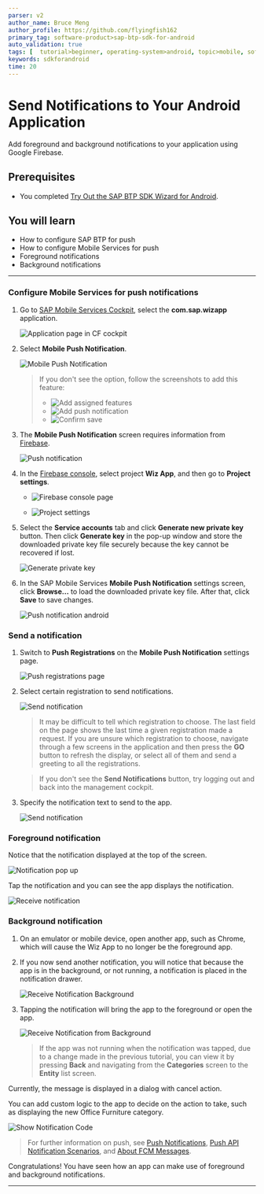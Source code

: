 ```yaml
---
parser: v2
author_name: Bruce Meng
author_profile: https://github.com/flyingfish162
primary_tag: software-product>sap-btp-sdk-for-android
auto_validation: true
tags: [  tutorial>beginner, operating-system>android, topic>mobile, software-product>sap-btp-sdk-for-android, software-product>sap-business-technology-platform ]
keywords: sdkforandroid
time: 20
---
```



# Send Notifications to Your Android Application
<!-- description --> Add foreground and background notifications to your application using Google Firebase.

## Prerequisites
- You completed [Try Out the SAP BTP SDK Wizard for Android](sdk-android-wizard-app).

## You will learn
- How to configure SAP BTP for push
- How to configure Mobile Services for push
- Foreground notifications
- Background notifications

---

### Configure Mobile Services for push notifications


1. Go to [SAP Mobile Services Cockpit](https://mobile-service-cockpit-web.cfapps.us10.hana.ondemand.com/), select the **com.sap.wizapp** application.

    ![Application page in CF cockpit](cf-trial-application-page.png)

2. Select **Mobile Push Notification**.

    ![Mobile Push Notification](push-notification.png)

    >If you don't see the option, follow the screenshots to add this feature:
    >
    > - ![Add assigned features](add-assigned-features.png)
    > - ![Add push notification](add-push-notification.png)
    > - ![Confirm save](confirm-change.png)

3. The **Mobile Push Notification** screen requires information from [Firebase](https://firebase.google.com/).

    ![Push notification](push-notification-blank.png)

4. In the [Firebase console](https://console.firebase.google.com/), select project **Wiz App**, and then go to **Project settings**.

    - ![Firebase console page](firebase-console-page.png)

    - ![Project settings](firebase-project-settings.png)

5. Select the **Service accounts** tab and click **Generate new private key** button. Then click **Generate key** in the pop-up window and store the downloaded private key file securely because the key cannot be recovered if lost.

    ![Generate private key](generate-private-key.png)

6. In the SAP Mobile Services **Mobile Push Notification** settings screen, click **Browse...** to load the downloaded private key file. After that, click **Save** to save changes.

    ![Push notification android](push-notification-android.png)


### Send a notification


1. Switch to **Push Registrations** on the **Mobile Push Notification** settings page.

    ![Push registrations page](push-registrations.png)

2. Select certain registration to send notifications.

    ![Send notification](send-notification.png)

    >It may be difficult to tell which registration to choose. The last field on the page shows the last time a given registration made a request. If you are unsure which registration to choose, navigate through a few screens in the application and then press the **GO** button to refresh the display, or select all of them and send a greeting to all the registrations.

    >If you don't see the **Send Notifications** button, try logging out and back into the management cockpit.

3. Specify the notification text to send to the app.

    ![Send notification](send-notification2.png)


### Foreground notification


Notice that the notification displayed at the top of the screen.

![Notification pop up](pop-up-notification.png)

Tap the notification and you can see the app displays the notification.

![Receive notification](receive-notification.png)


### Background notification


1. On an emulator or mobile device, open another app, such as Chrome, which will cause the Wiz App to no longer be the foreground app.

2. If you now send another notification, you will notice that because the app is in the background, or not running, a notification is placed in the notification drawer.

    ![Receive Notification Background](receive-notification-background.png)

3. Tapping the notification will bring the app to the foreground or open the app.

    ![Receive Notification from Background](receive-notification.png)

    >If the app was not running when the notification was tapped, due to a change made in the previous tutorial, you can view it by pressing **Back** and navigating from the **Categories** screen to the **Entity** list screen.

Currently, the message is displayed in a dialog with cancel action.

You can add custom logic to the app to decide on the action to take, such as displaying the new Office Furniture category.

![Show Notification Code](show-notification-code-kotlin.png)

>For further information on push, see [Push Notifications](https://help.sap.com/doc/f53c64b93e5140918d676b927a3cd65b/Cloud/en-US/docs-en/guides/features/push/android/push.html), [Push API Notification Scenarios](https://help.sap.com/viewer/38dbd9fbb49240f3b4d954e92335e670/Cloud/en-US/aaec2dbe78ec4fc08ef0a605a899e3dd.html), and [About FCM Messages](https://firebase.google.com/docs/cloud-messaging/concept-options).

Congratulations! You have seen how an app can make use of foreground and background notifications.


---
